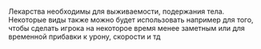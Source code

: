 Лекарства необходимы для выживаемости, подержания тела. Некоторые виды также можно будет использовать например для того, чтобы сделать игрока на некоторое время менее заметным или для временной прибавки к урону, скорости и тд